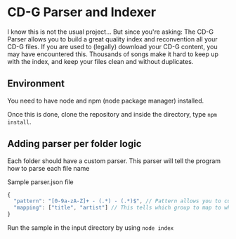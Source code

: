 # CD-G Parser and Indexer

I know this is not the usual project... But since you're asking:
The CD-G Parser allows you to build a great quality index and reconvention all your CD-G files.
If you are used to (legally) download your CD-G content, you may have encountered this.
Thousands of songs make it hard to keep up with the index, and keep your files clean and without duplicates.

## Environment
You need to have node and npm (node package manager) installed.

Once this is done, clone the repository and inside the directory, type ```npm install```.

## Adding parser per folder logic
Each folder should have a custom parser.
This parser will tell the program how to parse each file name

Sample parser.json file
```js
{
  "pattern": "[0-9a-zA-Z]+ - (.*) - (.*)$", // Pattern allows you to customize the capturing groups
  "mapping": ["title", "artist"] // This tells which group to map to which entry. Available entries are : id, title, artist
}
```

Run the sample in the input directory by using ```node index```
